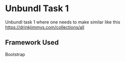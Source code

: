 # Unbundl Task 1

Unbundl task 1 where one needs to make similar like this https://drinkjimmys.com/collections/all

## Framework Used
Bootstrap